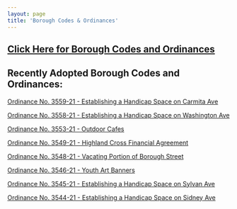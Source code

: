 ```yaml
---
layout: page
title: 'Borough Codes & Ordinances'
---
```


<!-- TODO: Fix this page, make it HTML -->

<h2><a href="http://ecode360.com/RU0183?needHash=true">Click Here for Borough Codes and Ordinances</a></h2>

## Recently Adopted Borough Codes and Ordinances:


[Ordinance No. 3559-21 - Establishing a Handicap Space on Carmita Ave](https://storage.googleapis.com/static.rutherford-nj.com/codes-ordinances/3559-21%20Establishing%20Handicap%20Space%20on%20Carmita%20Avenue.pdf)

[Ordinance No. 3558-21 - Establishing a Handicap Space on Washington Ave](https://storage.googleapis.com/static.rutherford-nj.com/codes-ordinances/3558-21%20Establishing%20Handicap%20Space%20on%20Washington%20Avenue.pdf)

[Ordinance No. 3553-21 - Outdoor Cafes](https://storage.googleapis.com/static.rutherford-nj.com/codes-ordinances/3553-21%20Outdoor%20Cafes.pdf)

[Ordinance No. 3549-21 - Highland Cross Financial Agreement](https://storage.googleapis.com/static.rutherford-nj.com/codes-ordinances/3549-21%20Highland%20Cross%20-%20%20Financial%20Agreement.pdf)

[Ordinance No. 3548-21 - Vacating Portion of Borough Street](https://storage.googleapis.com/static.rutherford-nj.com/codes-ordinances/3548-21%20Vacating%20a%20portion%20of%20Borough%20Street.pdf)

[Ordinance No. 3546-21 - Youth Art Banners](https://storage.googleapis.com/static.rutherford-nj.com/codes-ordinances/3546-21%20Youth%20Art%20Banner.pdf)

[Ordinance No. 3545-21 - Establishing a Handicap Space on Sylvan Ave](https://storage.googleapis.com/static.rutherford-nj.com/codes-ordinances/3545-21%20Establish%20a%20handicap%20space%20-%20%20Sylvan%20Street.pdf)

[Ordinance No. 3544-21 - Establishing a Handicap Space on Sidney Ave](https://storage.googleapis.com/static.rutherford-nj.com/codes-ordinances/3544-21%20Establish%20a%20handicap%20space%20-%20Sidney%20Avenue.pdf)
